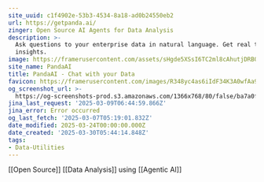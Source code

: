 ```yaml
---
site_uuid: c1f4902e-53b3-4534-8a18-ad0b24550eb2
url: https://getpanda.ai/
zinger: Open Source AI Agents for Data Analysis
description: >-
  Ask questions to your enterprise data in natural language. Get real time data
  insights.
image: https://framerusercontent.com/assets/sHgde5XSsI6TC2ml8cAhutjDRB0.png
site_name: PandaAI
title: PandaAI - Chat with your Data
favicon: https://framerusercontent.com/images/R348yc4as6iIdF34K3A0wfAa9Y.png
og_screenshot_url: >-
  https://og-screenshots-prod.s3.amazonaws.com/1366x768/80/false/ba7a0f941d05b93774de21b8fb035d34839c5ebec8e5c61d1684fe3a4428f4bf.jpeg
jina_last_request: '2025-03-09T06:44:59.866Z'
jina_error: Error occurred
og_last_fetch: '2025-03-07T05:19:01.832Z'
date_modified: 2025-03-24T00:00:00.000Z
date_created: '2025-03-30T05:44:14.848Z'
tags:
- Data-Utilities
---
```









[[Open Source]] [[Data Analysis]] using [[Agentic AI]]


